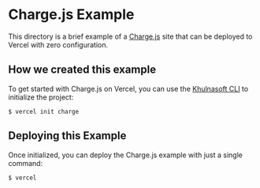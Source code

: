 # Charge.js Example

This directory is a brief example of a [Charge.js](https://charge.js.org) site that can be deployed to Vercel with zero configuration.

## How we created this example

To get started with Charge.js on Vercel, you can use the [Khulnasoft CLI](https://vercel.com/download) to initialize the project:

```shell
$ vercel init charge
```

## Deploying this Example

Once initialized, you can deploy the Charge.js example with just a single command:

```shell
$ vercel
```
